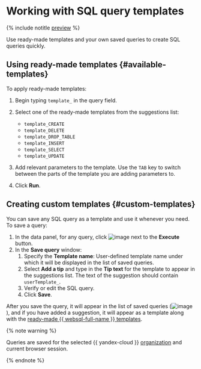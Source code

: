 # Working with SQL query templates

{% include notitle [preview](../../_includes/note-preview.md) %}

Use ready-made templates and your own saved queries to create SQL queries quickly.

## Using ready-made templates {#available-templates}

To apply ready-made templates:

1. Begin typing `template_` in the query field.
1. Select one of the ready-made templates from the suggestions list:

   * `template_CREATE`
   * `template_DELETE`
   * `template_DROP_TABLE`
   * `template_INSERT`
   * `template_SELECT`
   * `template_UPDATE`

1. Add relevant parameters to the template. Use the `TAB` key to switch between the parts of the template you are adding parameters to.
1. Click **Run**.

## Creating custom templates {#custom-templates}

You can save any SQL query as a template and use it whenever you need. To save a query:

1. In the data panel, for any query, click ![image](../../_assets/websql/template.svg) next to the **Execute** button.
1. In the **Save query** window:
    1. Specify the **Template name**: User-defined template name under which it will be displayed in the list of saved queries.
    1. Select **Add a tip** and type in the **Tip text** for the template to appear in the suggestions list. The text of the suggestion should contain `userTemplate_`.
    1. Verify or edit the SQL query.
    1. Click **Save**.

After you save the query, it will appear in the list of saved queries (![image](../../_assets/websql/template.svg)), and if you have added a suggestion, it will appear as a template along with the [ready-made {{ websql-full-name }} templates](#available-templates).

{% note warning %}

Queries are saved for the selected {{ yandex-cloud }} [organization](../../organization/concepts/manage-services.md) and current browser session.

{% endnote %}